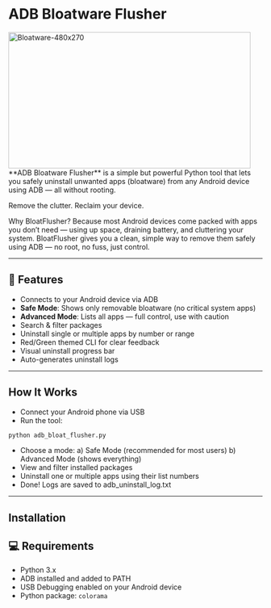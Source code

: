 #  ADB Bloatware Flusher
<img width="480" height="270" alt="Bloatware-480x270" src="https://github.com/user-attachments/assets/8cc73b1b-894b-4a99-84a6-57bf462b0b60" />
**ADB Bloatware Flusher** is a simple but powerful Python tool that lets you safely uninstall unwanted apps (bloatware) from any Android device using ADB — all without rooting.

Remove the clutter. Reclaim your device.

Why BloatFlusher?
Because most Android devices come packed with apps you don’t need — using up space, draining battery, and cluttering your system. BloatFlusher gives you a clean, simple way to remove them safely using ADB — no root, no fuss, just control.

---

## 🚀 Features

-  Connects to your Android device via ADB
-  **Safe Mode**: Shows only removable bloatware (no critical system apps)
-  **Advanced Mode**: Lists all apps — full control, use with caution
-  Search & filter packages
-  Uninstall single or multiple apps by number or range
-  Red/Green themed CLI for clear feedback
-  Visual uninstall progress bar
-  Auto-generates uninstall logs

---

## How It Works
- Connect your Android phone via USB
- Run the tool:
```python
python adb_bloat_flusher.py
```
- Choose a mode:
  a) Safe Mode (recommended for most users)
  b) Advanced Mode (shows everything)
- View and filter installed packages
- Uninstall one or multiple apps using their list numbers
- Done! Logs are saved to adb_uninstall_log.txt

---

## Installation

## 💻 Requirements

- Python 3.x
- ADB installed and added to PATH
- USB Debugging enabled on your Android device
- Python package: `colorama`


